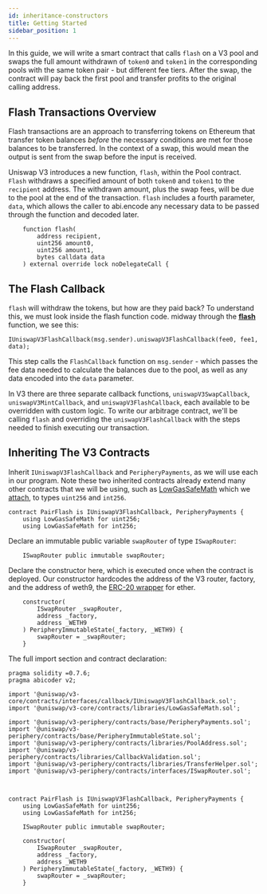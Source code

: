 ```yaml
---
id: inheritance-constructors
title: Getting Started
sidebar_position: 1
---
```


In this guide, we will write a smart contract that calls `flash` on a V3 pool and swaps the full amount withdrawn of `token0` and `token1` in the corresponding pools with the same token pair - but different fee tiers. After the swap, the contract will pay back the first pool and transfer profits to the original calling address.

## Flash Transactions Overview

Flash transactions are an approach to transferring tokens on Ethereum that transfer token balances _before_ the necessary conditions are met for those balances to be transferred. In the context of a swap, this would mean the output is sent from the swap before the input is received.

Uniswap V3 introduces a new function, `flash`, within the Pool contract. `Flash` withdraws a specified amount of both `token0` and `token1` to the `recipient` address. The withdrawn amount, plus the swap fees, will be due to the pool at the end of the transaction. `flash` includes a fourth parameter, `data`, which allows the caller to abi.encode any necessary data to be passed through the function and decoded later.

```solidity
    function flash(
        address recipient,
        uint256 amount0,
        uint256 amount1,
        bytes calldata data
    ) external override lock noDelegateCall {
```

## The Flash Callback

`flash` will withdraw the tokens, but how are they paid back? To understand this, we must look inside the flash function code. midway through the [**flash**](https://github.com/Uniswap/uniswap-v3-core/blob/main/contracts/UniswapV3Pool.sol#L791) function, we see this:

```solidity
IUniswapV3FlashCallback(msg.sender).uniswapV3FlashCallback(fee0, fee1, data);
```

This step calls the `FlashCallback` function on `msg.sender` - which passes the fee data needed to calculate the balances due to the pool, as well as any data encoded into the `data` parameter.

In V3 there are three separate callback functions, `uniswapV3SwapCallback`, `uniswapV3MintCallback`, and `uniswapV3FlashCallback`, each available to be overridden with custom logic. To write our arbitrage contract, we'll be calling `flash` and overriding the `uniswapV3FlashCallback` with the steps needed to finish executing our transaction.

## Inheriting The V3 Contracts

Inherit `IUniswapV3FlashCallback` and `PeripheryPayments`, as we will use each in our program. Note these two inherited contracts already extend many other contracts that we will be using, such as [LowGasSafeMath](../../reference/core/libraries/LowGasSafeMath.md) which we [attach](https://docs.soliditylang.org/en/v0.7.6/contracts.html?highlight=using#using-for), to types `uint256` and `int256`.

```solidity
contract PairFlash is IUniswapV3FlashCallback, PeripheryPayments {
    using LowGasSafeMath for uint256;
    using LowGasSafeMath for int256;
```

Declare an immutable public variable `swapRouter` of type `ISwapRouter`:

```solidity
    ISwapRouter public immutable swapRouter;
```

Declare the constructor here, which is executed once when the contract is deployed. Our constructor hardcodes the address of the V3 router, factory, and the address of weth9, the [ERC-20 wrapper](https://weth.io/) for ether.

```solidity
    constructor(
        ISwapRouter _swapRouter,
        address _factory,
        address _WETH9
    ) PeripheryImmutableState(_factory, _WETH9) {
        swapRouter = _swapRouter;
    }
```

The full import section and contract declaration:

```solidity
pragma solidity =0.7.6;
pragma abicoder v2;

import '@uniswap/v3-core/contracts/interfaces/callback/IUniswapV3FlashCallback.sol';
import '@uniswap/v3-core/contracts/libraries/LowGasSafeMath.sol';

import '@uniswap/v3-periphery/contracts/base/PeripheryPayments.sol';
import '@uniswap/v3-periphery/contracts/base/PeripheryImmutableState.sol';
import '@uniswap/v3-periphery/contracts/libraries/PoolAddress.sol';
import '@uniswap/v3-periphery/contracts/libraries/CallbackValidation.sol';
import '@uniswap/v3-periphery/contracts/libraries/TransferHelper.sol';
import '@uniswap/v3-periphery/contracts/interfaces/ISwapRouter.sol';



contract PairFlash is IUniswapV3FlashCallback, PeripheryPayments {
    using LowGasSafeMath for uint256;
    using LowGasSafeMath for int256;

    ISwapRouter public immutable swapRouter;

    constructor(
        ISwapRouter _swapRouter,
        address _factory,
        address _WETH9
    ) PeripheryImmutableState(_factory, _WETH9) {
        swapRouter = _swapRouter;
    }
```

